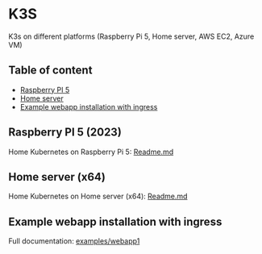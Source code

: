 # K3S
K3s on different platforms (Raspberry Pi 5, Home server, AWS EC2, Azure VM)

## Table of content

- [Raspberry PI 5](/#raspberry)
- [Home server](/#homeserver)
- [Example webapp installation with ingress](/#example1)

## <a name="raspberry"></a>Raspberry PI 5 (2023)

Home Kubernetes on Raspberry Pi 5: [Readme.md](raspberry-pi-5/README.md)

## <a name="homeserver"></a>Home server (x64)

Home Kubernetes on Home server (x64): [Readme.md](homeserver/README.md)

## <a name="example1"></a>Example webapp installation with ingress

Full documentation: [examples/webapp1](examples/webapp1/README.md)